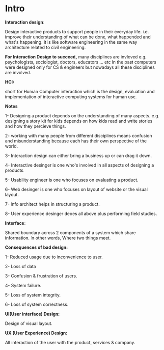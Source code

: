 # Intro

**Interaction design:** 

Design interactive products to support people in their everyday life. i.e. improve their understanding of what can be done, what happended and what's happening. it is like software engineering in the same way architecture related to civil engineering.

**For Interaction Design to succeed,** many disciplines are invloved e.g. psychologists, sociologist, doctors, educators ... etc
In the past computers were designed only for CS & engineers but nowadays all these disciplines are involved.

**HCI:**

short for Human Computer interaction which is the design, evaluation and implementation of interactive computing systems for human use. 

**Notes**

1- Designing a product depends on the understanding of many aspects. e.g. designing a story kit for kids depends on how kids read and write stories and how they percieve things.

2- working with many people from different disciplines means confusion and misunderstanding because each has their own perspective of the world.

3- Interaction design can either bring a business up or can drag it down.

4- Interactive desinger is one who's involved in all aspects of designing a products.

5- Usability engineer is one who focuses on evaluating a product.

6- Web desinger is one who focuses on layout of website or the visual layout.

7- Info architect helps in structuring a product.

8- User experience desinger deoes all above plus performing field studies.

**Interface:**

Shared boundary across 2 components of a system which share information. In other words, Where two things meet. 

**Consequences of bad design:**

1- Reduced usage due to inconvenience to user.

2- Loss of data

3- Confusion & frustration of users.

4- System failure.

5- Loss of system integrity.

6- Loss of system correctness.

**UI(User interface) Design:** 

Design of visual layout.

**UX (User Experience) Design:**

All interaction of the user with the product, services & company.



